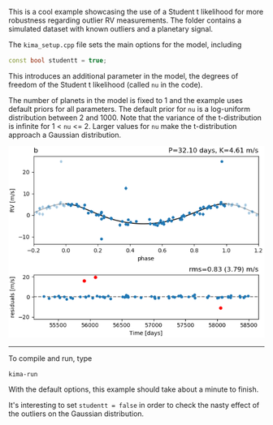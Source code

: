 This is a cool example showcasing the use of a Student t likelihood for more
robustness regarding outlier RV measurements. The folder contains a simulated
dataset with known outliers and a planetary signal. 

The `kima_setup.cpp` file sets the main options for the model, including

```c++
const bool studentt = true;
```

This introduces an additional parameter in the model, the degrees of freedom of
the Student t likelihood (called `nu` in the code).

The number of planets in the model is fixed to 1 and the example uses default
priors for all parameters. The default prior for `nu` is a log-uniform
distribution between 2 and 1000. Note that the variance of the t-distribution is
infinite for 1 < `nu` <= 2. Larger values for `nu` make the t-distribution
approach a Gaussian distribution.

![phase](phase.png)

--- 

To compile and run, type

```
kima-run
```

With the default options, this example should take about a minute to finish.

It's interesting to set `studentt = false` in order to check the nasty effect of
the outliers on the Gaussian distribution.